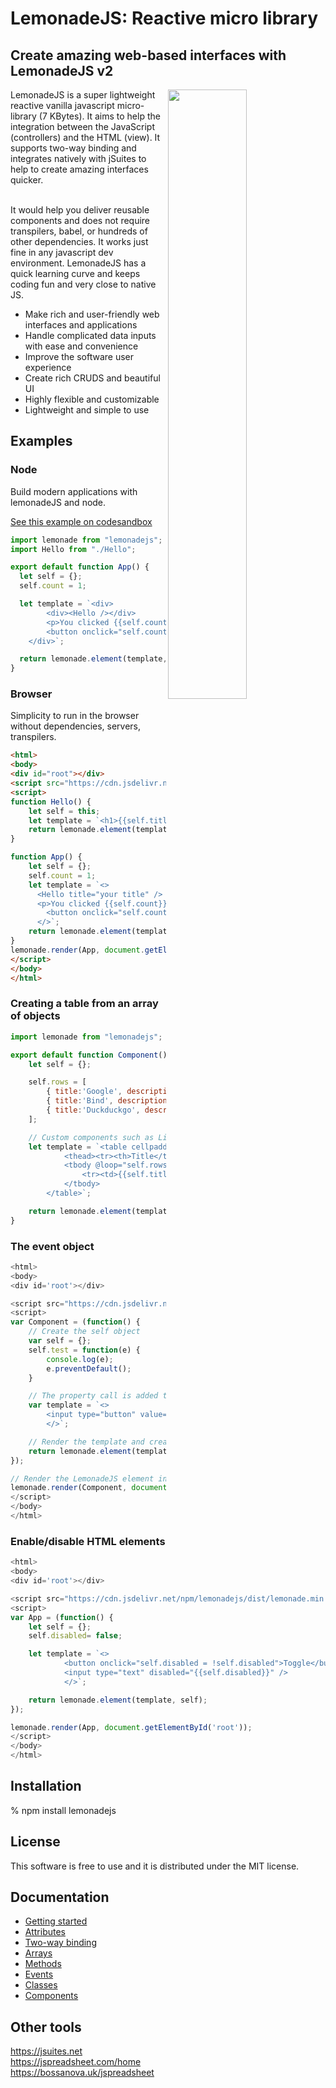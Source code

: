 <h1>LemonadeJS: Reactive micro library</h1>

<h2>Create amazing web-based interfaces with LemonadeJS v2</h2>

<img src='https://lemonadejs.net/templates/default/img/home.png' align="right" width="50%">

LemonadeJS is a super lightweight reactive vanilla javascript micro-library (7 KBytes). It aims to help the integration between the JavaScript (controllers) and the HTML (view). It supports two-way binding and integrates natively with jSuites to help to create amazing interfaces quicker.<br><br>

It would help you deliver reusable components and does not require transpilers, babel, or hundreds of other dependencies. It works just fine in any javascript dev environment. LemonadeJS has a quick learning curve and keeps coding fun and very close to native JS.

- Make rich and user-friendly web interfaces and applications
- Handle complicated data inputs with ease and convenience
- Improve the software user experience
- Create rich CRUDS and beautiful UI
- Highly flexible and customizable
- Lightweight and simple to use

<h2>Examples</h2>

<h3>Node</h3>

Build modern applications with lemonadeJS and node.

 <a href='https://codesandbox.io/s/lemonadejs-reactive-app-no2dl'>See this example on codesandbox</a>

```javascript
import lemonade from "lemonadejs";
import Hello from "./Hello";

export default function App() {
  let self = {};
  self.count = 1;

  let template = `<div>
        <div><Hello /></div>
        <p>You clicked {{self.count}} times</p>
        <button onclick="self.count++;">Click me</button>
    </div>`;

  return lemonade.element(template, self, { Hello });
}
```

<h3>Browser</h3>

Simplicity to run in the browser without dependencies, servers, transpilers.<br>

```html
<html>
<body>
<div id="root"></div>
<script src="https://cdn.jsdelivr.net/npm/lemonadejs/dist/lemonade.min.js"></script>
<script>
function Hello() {
    let self = this;
    let template = `<h1>{{self.title}}</h1>`;
    return lemonade.element(template, self);
}

function App() {
    let self = {};
    self.count = 1;
    let template = `<>
      <Hello title="your title" />
      <p>You clicked {{self.count}} times</p>
        <button onclick="self.count++;">Click me</button>
      </>`;
    return lemonade.element(template, self, { Hello });
}
lemonade.render(App, document.getElementById('root'));
</script>
</body>
</html>
```

<h3>Creating a table from an array of objects</h3>

```javascript
import lemonade from "lemonadejs";

export default function Component() {
    let self = {};

    self.rows = [
        { title:'Google', description: 'The alpha search engine...' },
        { title:'Bind', description: 'The microsoft search engine...' },
        { title:'Duckduckgo', description: 'Privacy in the first place...' },
    ];

    // Custom components such as List should always be unique inside a real tag.
    let template = `<table cellpadding="6">
            <thead><tr><th>Title</th><th>Description</th></th></thead>
            <tbody @loop="self.rows">
                <tr><td>{{self.title}}</td><td>{{self.description}}</td></tr>
            </tbody>
        </table>`;

    return lemonade.element(template, self);
}
```


<h3>The event object</h3>

```javascript
<html>
<body>
<div id='root'></div>

<script src="https://cdn.jsdelivr.net/npm/lemonadejs/dist/lemonade.min.js"></script>
<script>
var Component = (function() {
    // Create the self object
    var self = {};
    self.test = function(e) {
        console.log(e);
        e.preventDefault();
    }

    // The property call is added to the observable list when added to the DOM
    var template = `<>
        <input type="button" value="Click test" onclick="self.test(e);"/>
        </>`;

    // Render the template and create the observation
    return lemonade.element(template, self);
});

// Render the LemonadeJS element into the DOM
lemonade.render(Component, document.getElementById('root'));
</script>
</body>
</html>
```

<h3>Enable/disable HTML elements</h3>

```javascript
<html>
<body>
<div id='root'></div>

<script src="https://cdn.jsdelivr.net/npm/lemonadejs/dist/lemonade.min.js"></script>
<script>
var App = (function() {
    let self = {};
    self.disabled= false;

    let template = `<>
            <button onclick="self.disabled = !self.disabled">Toggle</button>
            <input type="text" disabled="{{self.disabled}}" />
            </>`;

    return lemonade.element(template, self);
});

lemonade.render(App, document.getElementById('root'));
</script>
</body>
</html>
```


<h2>Installation</h2>

% npm install lemonadejs


<h2>License</h2>

This software is free to use and it is distributed under the MIT license.

<h2>Documentation</h2>

<ul>
<li><a href="https://lemonadejs.net/v3/docs/getting-started">Getting started</a></li>
<li><a href="https://lemonadejs.net/v3/docs/attributes">Attributes</a></li>
<li><a href="https://lemonadejs.net/v3/docs/two-way-binding">Two-way binding</a></li>
<li><a href="https://lemonadejs.net/v3/docs/arrays">Arrays</a></li>
<li><a href="https://lemonadejs.net/v3/docs/methods">Methods</a></li>
<li><a href="https://lemonadejs.net/v3/docs/events">Events</a></li>
<li><a href="https://lemonadejs.net/v3/docs/classes">Classes</a></li>
<li><a href="https://lemonadejs.net/v3/docs/components">Components</a></li>
</ul>

<h2>Other tools</h2>

https://jsuites.net<br>
https://jspreadsheet.com/home<br>
https://bossanova.uk/jspreadsheet<br>
